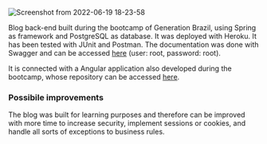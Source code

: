 
![Screenshot from 2022-06-19 18-23-58](https://user-images.githubusercontent.com/78484194/174500836-fdb36147-e2ef-4741-9b81-6df14a1fb10e.png)

Blog back-end built during the bootcamp of Generation Brazil, using Spring as framework and PostgreSQL as database. It was deployed with Heroku. It has been tested with JUnit and Postman.
The documentation was done with Swagger and can be accessed [here](https://springbackendblog.herokuapp.com/) (user: root, password: root).

It is connected with a Angular application also developed during the bootcamp, whose repository can be accessed [here](https://github.com/mthsps/blog-frontend-generation/).

### Possibile improvements
The blog was built for learning purposes and therefore can be improved with more time to increase security, implement sessions or cookies, and handle all sorts of exceptions to business rules.
